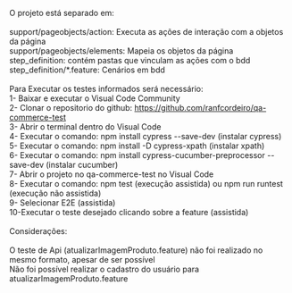 O projeto está separado em:<br>
<br>
support/pageobjects/action: Executa as ações de interação com a objetos da página<br>
support/pageobjects/elements: Mapeia os objetos da página<br>
step_definition: contém pastas que vinculam as ações com o bdd<br>
step_definition/*.feature: Cenários em bdd<br>
<br>
Para Executar os testes informados será necessário:<br>
1- Baixar e executar o Visual Code Community<br>
2- Clonar o repositorio do github:  https://github.com/ranfcordeiro/qa-commerce-test<br>
3- Abrir o terminal dentro do Visual Code<br>
4- Executar o comando: npm install cypress --save-dev (instalar cypress)<br>
5- Executar o comando: npm install -D cypress-xpath (instalar xpath)<br>
6- Executar o comando: npm install cypress-cucumber-preprocessor --save-dev (instalar cucumber)<br>
7- Abrir o projeto no qa-commerce-test no Visual Code<br>
8- Executar o comando: npm test (execução assistida) ou npm run runtest (execução não assistida)<br>
9- Selecionar E2E (assistida)<br>
10-Executar o teste desejado clicando sobre a feature (assistida)<br>
<br>
Considerações:<br>
<br>
O teste de Api (atualizarImagemProduto.feature) não foi realizado no mesmo formato, apesar de ser possível<br>
Não foi possível realizar o cadastro do usuário para atualizarImagemProduto.feature<br>

